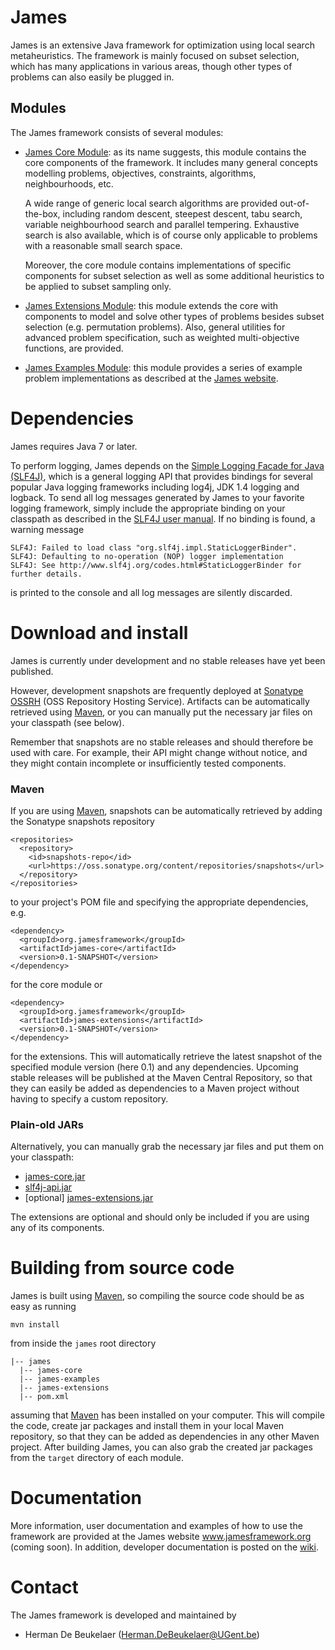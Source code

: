 James
=====

James is an extensive Java framework for optimization using local search metaheuristics. The framework is mainly focused on subset selection, which has many applications in various areas, though other types of problems can also easily be plugged in.

Modules
-------

The James framework consists of several modules:
 
 - [James Core Module][1]: as its name suggests, this module contains the core components of the framework. It includes many general concepts modelling problems, objectives, constraints, algorithms, neighbourhoods, etc.
 
   A wide range of generic local search algorithms are provided out-of-the-box, including random descent, steepest descent, tabu search, variable neighbourhood search and parallel tempering. Exhaustive search is also available, which is of course only applicable to problems with a reasonable small search space.
   
   Moreover, the core module contains implementations of specific components for subset selection as well as some additional heuristics to be applied to subset sampling only.
   
 - [James Extensions Module][2]: this module extends the core with components to model and solve other types of problems besides subset selection (e.g. permutation problems). Also, general utilities for advanced problem specification, such as weighted multi-objective functions, are provided.
 
 - [James Examples Module][3]: this module provides a series of example problem implementations as described at the [James website][4].

Dependencies
============

James requires Java 7 or later.

To perform logging, James depends on the [Simple Logging Facade for Java (SLF4J)][5], which is a general logging API
that provides bindings for several popular Java logging frameworks including log4j, JDK 1.4 logging and logback.
To send all log messages generated by James to your favorite logging framework, simply include the appropriate
binding on your classpath as described in the [SLF4J user manual][6]. If no binding is found, a warning message

```
SLF4J: Failed to load class "org.slf4j.impl.StaticLoggerBinder".
SLF4J: Defaulting to no-operation (NOP) logger implementation
SLF4J: See http://www.slf4j.org/codes.html#StaticLoggerBinder for further details.
```

is printed to the console and all log messages are silently discarded.

Download and install
====================

James is currently under development and no stable releases have yet been published.

However, development snapshots are frequently deployed at [Sonatype OSSRH][7] (OSS Repository Hosting Service).
Artifacts can be automatically retrieved using [Maven][8], or you can manually put the necessary jar files on your
classpath (see below).

Remember that snapshots are no stable releases and should therefore be used with care. For example, their API might
change without notice, and they might contain incomplete or insufficiently tested components.

### Maven

If you are using [Maven][8], snapshots can be automatically retrieved by adding the Sonatype snapshots repository

```
<repositories>
  <repository>
    <id>snapshots-repo</id>
    <url>https://oss.sonatype.org/content/repositories/snapshots</url>
  </repository>
</repositories>
```

to your project's POM file and specifying the appropriate dependencies, e.g.

```
<dependency>
  <groupId>org.jamesframework</groupId>
  <artifactId>james-core</artifactId>
  <version>0.1-SNAPSHOT</version>
</dependency>
```

for the core module or

```
<dependency>
  <groupId>org.jamesframework</groupId>
  <artifactId>james-extensions</artifactId>
  <version>0.1-SNAPSHOT</version>
</dependency>
```

for the extensions. This will automatically retrieve the latest snapshot of the specified module version (here 0.1) and any dependencies. Upcoming stable releases will be published at the Maven Central Repository, so that they can easily
be added as dependencies to a Maven project without having to specify a custom repository.

### Plain-old JARs

Alternatively, you can manually grab the necessary jar files and put them on your classpath:

 - [james-core.jar](https://oss.sonatype.org/index.html#nexus-search;quick~james-core)
 - [slf4j-api.jar](http://search.maven.org/#search%7Cga%7C1%7Cg%3A%22org.slf4j%22%20slf4j-api)
 - [optional] [james-extensions.jar](https://oss.sonatype.org/index.html#nexus-search;quick~james-extensions)

The extensions are optional and should only be included if you are using any of its components.

Building from source code
=========================

James is built using [Maven][8], so compiling the source code should be as easy as running

```
mvn install
```

from inside the `james` root directory

```
|-- james
  |-- james-core
  |-- james-examples
  |-- james-extensions
  |-- pom.xml
```

assuming that [Maven][8] has been installed on your computer. This will compile the code, create jar packages and install them in your local Maven repository, so that they can be added as dependencies in any other Maven project. After building James, you can also grab the created jar packages from the `target` directory of each module.


Documentation
=============

More information, user documentation and examples of how to use the framework are provided at the James website www.jamesframework.org (coming soon). In addition, developer documentation is posted on the [wiki](http://github.com/hdbeukel/james/wiki).

Contact
=======

The James framework is developed and maintained by

 - Herman De Beukelaer (Herman.DeBeukelaer@UGent.be)
 
 
 
[1]: https://github.com/hdbeukel/james/tree/master/james/james-core
[2]: https://github.com/hdbeukel/james/tree/master/james/james-extensions
[3]: https://github.com/hdbeukel/james/tree/master/james/james-examples
[4]: http://www.jamesframework.org/examples.html
[5]: http://www.slf4j.org
[6]: http://www.slf4j.org/manual.html
[7]: https://oss.sonatype.org/index.html#welcome
[8]: http://maven.apache.org/download.cgi


